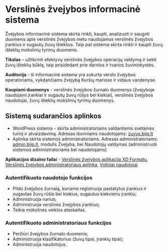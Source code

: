 # Verslinės žvejybos informacinė sistema
Žvejybos informacinė sistema skirta rinkti, kaupti, analizuoti ir saugoti duomenis apie verslinės žvejybos metu naudojamus verslinės žvejybos įrankius ir sugautų žuvų išteklius. Taip pat sistema skirta rinkti ir kaupti žuvų išteklių mokslinių tyrimų duomenis.

**Tikslas** – užtikrinti efektyvų verslinės žvejybos operacijų valdymą ir sekti žuvų išteklių būklę, taip prisidedant prie darnios ir tvarios žuvininkystės.

**Auditorija** - ši informacinė sistema yra sukurta verslo žvejybos operatoriams, vykdančiams žvejybą Kuršių mariose ir vidaus vandenyse.

**Kaupiami duomenys** - verslinės žvejybos žurnalo duomenys (žvejyboje naudojami įrankiai ir sugautų žuvų rūšys bei kiekiai), verslinės žvejybos naudotojai, žuvų išteklių mokslinių tyrimų duomenys.

## Sistemą sudarančios aplinkos

- WordPress sistema - skirta administratoriams valdantiems svetainės turinį ir atvaizdavimą. Adresas išoriniams naudotojams: [zuvys.biip.lt](https://zuvys.biip.lt)
- Aplinka skirta sistemos administratoriams. Adresas administratoriams: [admin.biip.lt](https://admin.biip.lt), modulis Žvejyba, bei Naudotojų valdymas (administruoti sistemos administratoriams bei naudotojams)

**Aplikacijos dizaino failai** - [Verslinės žvejybos aplikacija XD Formatu](../design/zvejyba_newversion.xd), [Verslinės žvejybos administratoriaus aplinka](../design/zvejyba_admin.xd), [Vidiniai naudotojai](../design/vidiniai_naudotojai.xd)

### Autentifikuoto naudotojo funkcijos

- Pildo žvejybos žurnalą, kuriame registruoja pastatytus įrankius ir sugautas žuvų rūšis bei kiekius, sugautus kiekvienu įrankiu;
- Administruoja narius;
- Administruoja verslinės žvejybos įrankius;
- Teikia mokslinės veiklos ataskaitas.

### Autentifikuoto administratoriaus funkcijos

- Peržiūri žvejybos žurnalo duomenis;
- Administruoja klasifikatorius (žuvų tipai, įrankių tipai);
- Administruoja naudotojus.
